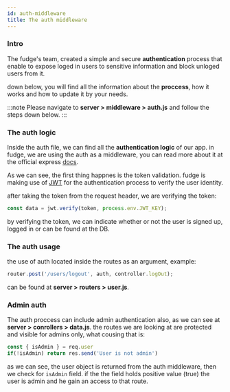 ```yaml
---
id: auth-middleware
title: The auth middleware
---
```


### Intro 

The fudge's team, created a simple and secure **authentication** process that enable to expose loged in users to sensitive information and block unloged users from it.

down below, you will find all the information about the **proccess**, how it works and how to update it by your needs.

:::note
Please navigate to **server > middleware > auth.js** and follow the steps down below.
:::

### The auth logic

Inside the auth file, we can find all the **authentication logic** of our app. in fudge, we are using the auth as a middleware, you can read more about it at the official express [docs](https://expressjs.com/en/guide/using-middleware.html).

As we can see, the first thing happnes is the token validation.
fudge is making use of [JWT](https://jwt.io) for the authentication process to verify the user identity.

after taking the token from the request header, we are verifying the token:

```javascript
const data = jwt.verify(token, process.env.JWT_KEY);
```

by verifying the token, we can indicate whether or not the user is signed up, logged in or can be found at the DB.

### The auth usage

the use of auth located inside the routes as an argument, example:

```javascript
router.post('/users/logout', auth, controller.logOut);
```

can be found at **server > routers > user.js**.

### Admin auth

The auth proccess can include admin authentication also, as we can see at **server > conrollers > data.js**.
the routes we are looking at are protected and visible for admins only, what cousing that is:

```javascript
const { isAdmin } = req.user
if(!isAdmin) return res.send('User is not admin')
```

as we can see, the user object is returned from the auth middleware, then we check for ``isAdmin`` field.
if the the field holds positive value (true) the user is admin and he gain an access to that route.

